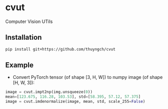 # cvut
Computer Vision UTils


## Installation
```bash
pip install git+https://github.com/thuyngch/cvut
```


## Example

- Convert PyTorch tensor (of shape [3, H, W]) to numpy image (of shape [H, W, 3]):
```python
image = cvut.impt2np(img.unsqueeze(0))
mean=[123.675, 116.28, 103.53], std=[58.395, 57.12, 57.375]
image = cvut.imdenormalize(image, mean, std, scale_255=False)
```
